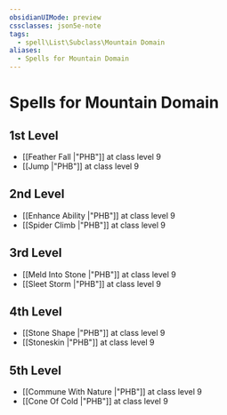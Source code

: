 ```yaml
---
obsidianUIMode: preview
cssclasses: json5e-note
tags:
  - spell\List\Subclass\Mountain Domain
aliases:
  - Spells for Mountain Domain
---
```

# Spells for Mountain Domain

## 1st Level

- [[Feather Fall \|"PHB"]] at class level 9
- [[Jump \|"PHB"]] at class level 9

## 2nd Level

- [[Enhance Ability \|"PHB"]] at class level 9
- [[Spider Climb \|"PHB"]] at class level 9

## 3rd Level

- [[Meld Into Stone \|"PHB"]] at class level 9
- [[Sleet Storm \|"PHB"]] at class level 9

## 4th Level

- [[Stone Shape \|"PHB"]] at class level 9
- [[Stoneskin \|"PHB"]] at class level 9

## 5th Level

- [[Commune With Nature \|"PHB"]] at class level 9
- [[Cone Of Cold \|"PHB"]] at class level 9
